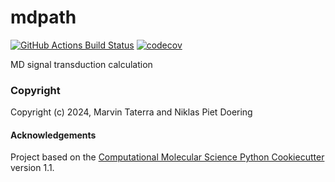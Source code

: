mdpath
==============================
[//]: # (Badges)
[![GitHub Actions Build Status](https://github.com/REPLACE_WITH_OWNER_ACCOUNT/mdpath/workflows/CI/badge.svg)](https://github.com/REPLACE_WITH_OWNER_ACCOUNT/mdpath/actions?query=workflow%3ACI)
[![codecov](https://codecov.io/gh/REPLACE_WITH_OWNER_ACCOUNT/mdpath/branch/main/graph/badge.svg)](https://codecov.io/gh/REPLACE_WITH_OWNER_ACCOUNT/mdpath/branch/main)


MD signal transduction calculation

### Copyright

Copyright (c) 2024, Marvin Taterra and Niklas Piet Doering


#### Acknowledgements
 
Project based on the 
[Computational Molecular Science Python Cookiecutter](https://github.com/molssi/cookiecutter-cms) version 1.1.
